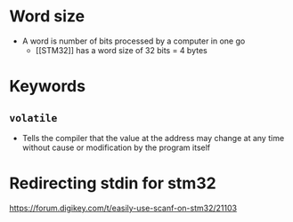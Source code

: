 # Word size
- A word is number of bits processed by a computer in one go
	- [[STM32]] has a word size of 32 bits = 4 bytes

# Keywords
## `volatile`
- Tells the compiler that the value at the address may change at any time without cause or modification by the program itself

# Redirecting stdin for stm32
https://forum.digikey.com/t/easily-use-scanf-on-stm32/21103
